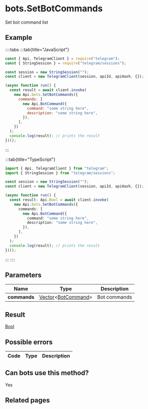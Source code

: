 # bots.SetBotCommands

Set bot command list

## Example

::::tabs
:::tab{title="JavaScript"}

```js
const { Api, TelegramClient } = require("telegram");
const { StringSession } = require("telegram/sessions");

const session = new StringSession("");
const client = new TelegramClient(session, apiId, apiHash, {});

(async function run() {
  const result = await client.invoke(
    new Api.bots.SetBotCommands({
      commands: [
        new Api.BotCommand({
          command: "some string here",
          description: "some string here",
        }),
      ],
    })
  );
  console.log(result); // prints the result
})();
```

:::

:::tab{title="TypeScript"}

```ts
import { Api, TelegramClient } from "telegram";
import { StringSession } from "telegram/sessions";

const session = new StringSession("");
const client = new TelegramClient(session, apiId, apiHash, {});

(async function run() {
  const result: Api.Bool = await client.invoke(
    new Api.bots.SetBotCommands({
      commands: [
        new Api.BotCommand({
          command: "some string here",
          description: "some string here",
        }),
      ],
    })
  );
  console.log(result); // prints the result
})();
```

:::
::::

## Parameters

|     Name     | Type                                                                                                         | Description  |
| :----------: | ------------------------------------------------------------------------------------------------------------ | ------------ |
| **commands** | [Vector](https://core.telegram.org/type/Vector%20t)<[BotCommand](https://core.telegram.org/type/BotCommand)> | Bot commands |

## Result

[Bool](https://core.telegram.org/type/Bool)

## Possible errors

| Code | Type | Description |
| :--: | ---- | ----------- |

## Can bots use this method?

Yes

## Related pages
